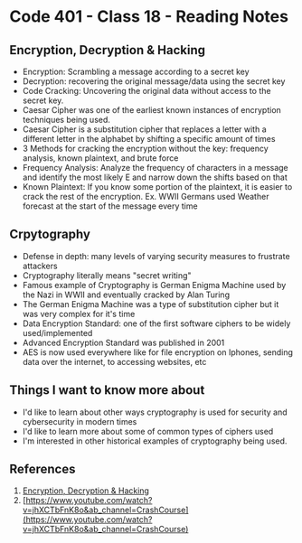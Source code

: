 # Code 401 - Class 18 - Reading Notes

## Encryption, Decryption & Hacking

- Encryption: Scrambling a message according to a secret key
- Decryption: recovering the original message/data using the secret key
- Code Cracking: Uncovering the original data without access to the secret key.
- Caesar Cipher was one of the earliest known instances of encryption techniques being used.
- Caesar Cipher is a substitution cipher that replaces a letter with a different letter in the alphabet by shifting a specific amount of times
- 3 Methods for cracking the encryption without the key: frequency analysis, known plaintext, and brute force
- Frequency Analysis: Analyze the frequency of characters in a message and identify the most likely E and narrow down the shifts based on that
- Known Plaintext: If you know some portion of the plaintext, it is easier to crack the rest of the encryption. Ex. WWII Germans  used Weather forecast at the start of the message every time

## Crpytography

- Defense in depth: many levels of varying security measures to frustrate attackers
- Cryptography literally means "secret writing"
- Famous example of Cryptography is German Enigma Machine used by the Nazi in WWII and eventually cracked by Alan Turing
- The German Enigma Machine was a type of substitution cipher but it was very complex for it's time
- Data Encryption Standard: one of the first software ciphers to be widely used/implemented
- Advanced Encryption Standard was published in 2001
- AES is now used everywhere like for file encryption on Iphones, sending data over the internet, to accessing websites, etc

## Things I want to know more about

- I'd like to learn about other ways cryptography is used for security and cybersecurity in modern times
- I'd like to learn more about some of common types of ciphers used
- I'm interested in other historical examples of cryptography being used. 

## References

1. [Encryption, Decryption & Hacking](https://www.khanacademy.org/computing/computers-and-internet/xcae6f4a7ff015e7d:online-data-security/xcae6f4a7ff015e7d:data-encryption-techniques/a/encryption-decryption-and-code-cracking)
2. [https://www.youtube.com/watch?v=jhXCTbFnK8o&ab_channel=CrashCourse](https://www.youtube.com/watch?v=jhXCTbFnK8o&ab_channel=CrashCourse)
